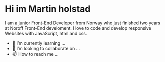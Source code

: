 # Hi im Martin holstad
I am a junior Front-End Developer from Norway who just finished
two years at Noroff Front-End develoment. I love to code and develop responsive Websites with JavaScript,
html and css.
- 🌱 I’m currently learning ...
- 💞️ I’m looking to collaborate on ...
- 📫 How to reach me ...

<!---
Martin-Holstad/Martin-Holstad is a ✨ special ✨ repository because its `README.md` (this file) appears on your GitHub profile.
You can click the Preview link to take a look at your changes.
--->

